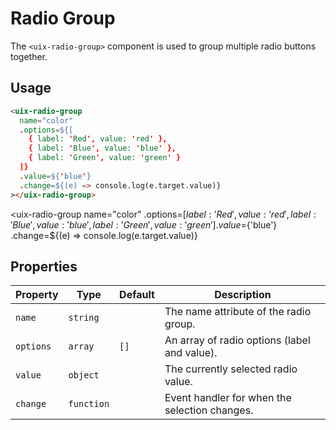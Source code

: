 # Radio Group

The `<uix-radio-group>` component is used to group multiple radio buttons together.

## Usage

```html
<uix-radio-group
  name="color"
  .options=${[
    { label: 'Red', value: 'red' },
    { label: 'Blue', value: 'blue' },
    { label: 'Green', value: 'green' }
  ]}
  .value=${'blue'}
  .change=${(e) => console.log(e.target.value)}
></uix-radio-group>
```

<uix-radio-group
  name="color"
  .options=${[
    { label: 'Red', value: 'red' },
    { label: 'Blue', value: 'blue' },
    { label: 'Green', value: 'green' }
  ]}
  .value=${'blue'}
  .change=${(e) => console.log(e.target.value)}
></uix-radio-group>

## Properties

| Property   | Type       | Default | Description                                      |
| ---------- | ---------- | ------- | ------------------------------------------------ |
| `name`     | `string`   |         | The name attribute of the radio group.           |
| `options`  | `array`    | `[]`    | An array of radio options (label and value).     |
| `value`    | `object`   |         | The currently selected radio value.              |
| `change`   | `function` |         | Event handler for when the selection changes.    |